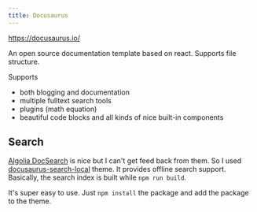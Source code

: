 ```yaml
---
title: Docusaurus
---
```


https://docusaurus.io/

An open source documentation template based on react. Supports file structure.

Supports

- both blogging and documentation
- multiple fulltext search tools
- plugins (math equation)
- beautiful code blocks and all kinds of nice built-in components

## Search

[Algolia DocSearch](./DocSearch) is nice but I can't get feed back from them. So I used [docusaurus-search-local](https://github.com/easyops-cn/docusaurus-search-local) theme. It provides offline search support. Basically, the search index is built while `npm run build`.

It's super easy to use. Just `npm install` the package and add the package to the theme.
